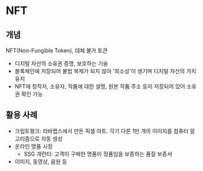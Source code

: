 # NFT
## 개념
NFT(Non-Fungible Token), 대체 불가 토큰
- 디지털 자산의 소유권 증명, 보호하는 기술
- 블록체인에 저장되어 불법 복제가 되지 않아 '희소성'이 생기며 디지털 자산의 가치 유지
- NFT에 창작자, 소유자, 작품에 대한 설명, 원본 작품 주소 등이 저장되어 있어 소유권 확인 가능

## 활용 사례
- 크립토펑크: 라바랩스에서 만든 픽셀 아트. 각기 다른 1만 개의 이미지를 컴퓨터 알고리즘으로 자동 생성
- 온라인 명품 시장
    - SSG 개런티: 고객이 구매한 명품이 정품임을 보증하는 품질 보증서
- 이미지, 동영상, 음원 등
